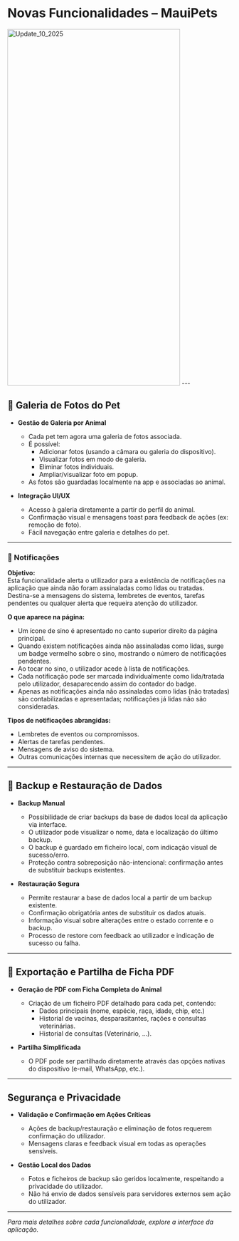 # Novas Funcionalidades – MauiPets

<img width="388" height="800" alt="Update_10_2025" src="https://github.com/user-attachments/assets/0a97ebb2-073a-40a1-a790-0d52840691b4" />
---

## 📸 Galeria de Fotos do Pet

- **Gestão de Galeria por Animal**
  - Cada pet tem agora uma galeria de fotos associada.
  - É possível:
    - Adicionar fotos (usando a câmara ou galeria do dispositivo).
    - Visualizar fotos em modo de galeria.
    - Eliminar fotos individuais.
    - Ampliar/visualizar foto em popup.
  - As fotos são guardadas localmente na app e associadas ao animal.

- **Integração UI/UX**
  - Acesso à galeria diretamente a partir do perfil do animal.
  - Confirmação visual e mensagens toast para feedback de ações (ex: remoção de foto).
  - Fácil navegação entre galeria e detalhes do pet.

---

### 📢 Notificações

**Objetivo:**  
Esta funcionalidade alerta o utilizador para a existência de notificações na aplicação que ainda não foram assinaladas como lidas ou tratadas.  
Destina-se a mensagens do sistema, lembretes de eventos, tarefas pendentes ou qualquer alerta que requeira atenção do utilizador.

**O que aparece na página:**  
- Um ícone de sino é apresentado no canto superior direito da página principal.
- Quando existem notificações ainda não assinaladas como lidas, surge um badge vermelho sobre o sino, mostrando o número de notificações pendentes.
- Ao tocar no sino, o utilizador acede à lista de notificações.
- Cada notificação pode ser marcada individualmente como lida/tratada pelo utilizador, desaparecendo assim do contador do badge.
- Apenas as notificações ainda não assinaladas como lidas (não tratadas) são contabilizadas e apresentadas; notificações já lidas não são consideradas.

**Tipos de notificações abrangidas:**  
- Lembretes de eventos ou compromissos.
- Alertas de tarefas pendentes.
- Mensagens de aviso do sistema.
- Outras comunicações internas que necessitem de ação do utilizador.

---

## 🔐 Backup e Restauração de Dados 

- **Backup Manual**
  - Possibilidade de criar backups da base de dados local da aplicação via interface.
  - O utilizador pode visualizar o nome, data e localização do último backup.
  - O backup é guardado em ficheiro local, com indicação visual de sucesso/erro.
  - Proteção contra sobreposição não-intencional: confirmação antes de substituir backups existentes.

- **Restauração Segura**
  - Permite restaurar a base de dados local a partir de um backup existente.
  - Confirmação obrigatória antes de substituir os dados atuais.
  - Informação visual sobre alterações entre o estado corrente e o backup.
  - Processo de restore com feedback ao utilizador e indicação de sucesso ou falha.

---

## 📄 Exportação e Partilha de Ficha PDF 

- **Geração de PDF com Ficha Completa do Animal**
  - Criação de um ficheiro PDF detalhado para cada pet, contendo:
    - Dados principais (nome, espécie, raça, idade, chip, etc.)
    - Historial de vacinas, desparasitantes, rações e consultas veterinárias.
    - Historial de consultas (Veterinário, ...).
  
  

- **Partilha Simplificada**
  - O PDF pode ser partilhado diretamente através das opções nativas do dispositivo (e-mail, WhatsApp, etc.).

---

## Segurança e Privacidade

- **Validação e Confirmação em Ações Críticas**
  - Ações de backup/restauração e eliminação de fotos requerem confirmação do utilizador.
  - Mensagens claras e feedback visual em todas as operações sensíveis.

- **Gestão Local dos Dados**
  - Fotos e ficheiros de backup são geridos localmente, respeitando a privacidade do utilizador.
  - Não há envio de dados sensíveis para servidores externos sem ação do utilizador.

---

*Para mais detalhes sobre cada funcionalidade, explore a interface da aplicação.*
